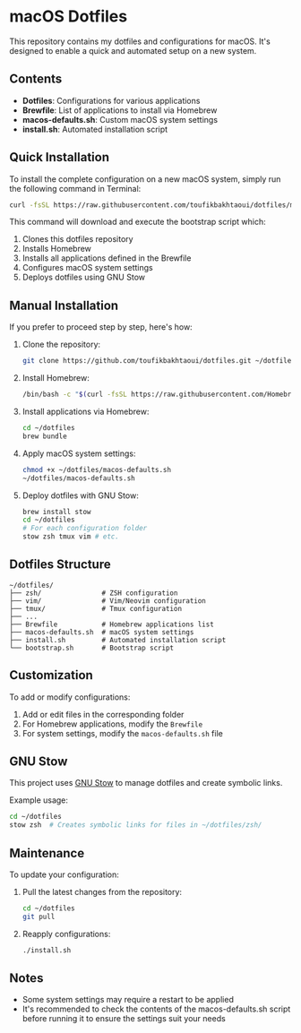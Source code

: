 # macOS Dotfiles

This repository contains my dotfiles and configurations for macOS. It's designed to enable a quick and automated setup on a new system.

## Contents

- **Dotfiles**: Configurations for various applications
- **Brewfile**: List of applications to install via Homebrew
- **macos-defaults.sh**: Custom macOS system settings
- **install.sh**: Automated installation script

## Quick Installation

To install the complete configuration on a new macOS system, simply run the following command in Terminal:

```bash
curl -fsSL https://raw.githubusercontent.com/toufikbakhtaoui/dotfiles/main/bootstrap.sh | bash
```

This command will download and execute the bootstrap script which:
1. Clones this dotfiles repository
2. Installs Homebrew
3. Installs all applications defined in the Brewfile
4. Configures macOS system settings
5. Deploys dotfiles using GNU Stow

## Manual Installation

If you prefer to proceed step by step, here's how:

1. Clone the repository:
   ```bash
   git clone https://github.com/toufikbakhtaoui/dotfiles.git ~/dotfiles
   ```

2. Install Homebrew:
   ```bash
   /bin/bash -c "$(curl -fsSL https://raw.githubusercontent.com/Homebrew/install/HEAD/install.sh)"
   ```

3. Install applications via Homebrew:
   ```bash
   cd ~/dotfiles
   brew bundle
   ```

4. Apply macOS system settings:
   ```bash
   chmod +x ~/dotfiles/macos-defaults.sh
   ~/dotfiles/macos-defaults.sh
   ```

5. Deploy dotfiles with GNU Stow:
   ```bash
   brew install stow
   cd ~/dotfiles
   # For each configuration folder
   stow zsh tmux vim # etc.
   ```

## Dotfiles Structure

```
~/dotfiles/
├── zsh/               # ZSH configuration
├── vim/               # Vim/Neovim configuration
├── tmux/              # Tmux configuration
├── ...
├── Brewfile           # Homebrew applications list
├── macos-defaults.sh  # macOS system settings
├── install.sh         # Automated installation script
└── bootstrap.sh       # Bootstrap script
```

## Customization

To add or modify configurations:

1. Add or edit files in the corresponding folder
2. For Homebrew applications, modify the `Brewfile`
3. For system settings, modify the `macos-defaults.sh` file

## GNU Stow

This project uses [GNU Stow](https://www.gnu.org/software/stow/) to manage dotfiles and create symbolic links.

Example usage:
```bash
cd ~/dotfiles
stow zsh  # Creates symbolic links for files in ~/dotfiles/zsh/
```

## Maintenance

To update your configuration:

1. Pull the latest changes from the repository:
   ```bash
   cd ~/dotfiles
   git pull
   ```

2. Reapply configurations:
   ```bash
   ./install.sh
   ```

## Notes

- Some system settings may require a restart to be applied
- It's recommended to check the contents of the macos-defaults.sh script before running it to ensure the settings suit your needs

